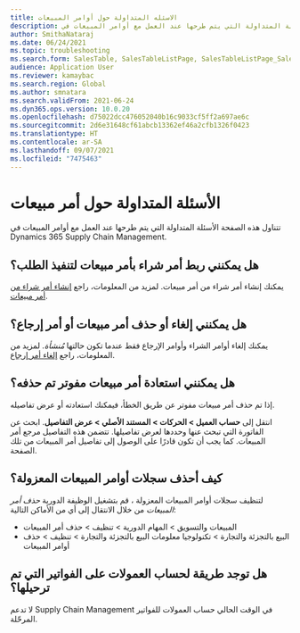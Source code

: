 ```yaml
---
title: الاسئله المتداولة حول أوامر المبيعات
description: تتناول هذه الصفحة الأسئلة المتداولة التي يتم طرحها عند العمل مع أوامر المبيعات في Dynamics 365 Supply Chain Management.
author: SmithaNataraj
ms.date: 06/24/2021
ms.topic: troubleshooting
ms.search.form: SalesTable, SalesTableListPage, SalesTableListPage_SalesCancelOrder
audience: Application User
ms.reviewer: kamaybac
ms.search.region: Global
ms.author: smnatara
ms.search.validFrom: 2021-06-24
ms.dyn365.ops.version: 10.0.20
ms.openlocfilehash: d75022dcc476052040b16c9033cf5ff2a697ae6c
ms.sourcegitcommit: 2d6e31648cf61abcb13362ef46a2cfb1326f0423
ms.translationtype: HT
ms.contentlocale: ar-SA
ms.lasthandoff: 09/07/2021
ms.locfileid: "7475463"
---
```

# <a name="sales-order-faqs"></a>الأسئلة المتداولة حول أمر مبيعات

تتناول هذه الصفحة الأسئلة المتداولة التي يتم طرحها عند العمل مع أوامر المبيعات في Dynamics 365 Supply Chain Management.

## <a name="can-i-link-a-purchase-order-to-a-sales-order-to-fulfill-demand"></a>هل يمكنني ربط أمر شراء  بأمر  مبيعات لتنفيذ الطلب؟

يمكنك إنشاء أمر شراء من أمر مبيعات. لمزيد من المعلومات، راجع [إنشاء أمر شراء من أمر مبيعات](/dynamics365/supply-chain/sales-marketing/tasks/create-purchase-order-sales-order).

## <a name="can-i-cancel-or-delete-a-sales-order-or-return-order"></a>هل يمكنني إلغاء أو حذف أمر مبيعات أو أمر إرجاع؟

يمكنك إلغاء أوامر الشراء وأوامر الإرجاع فقط عندما تكون حالتها *مُنشأة*. لمزيد من المعلومات، راجع [إلغاء أمر إرجاع](/dynamics365/supply-chain/service-management/cancel-return-order).

## <a name="can-i-restore-an-invoiced-sales-order-that-was-deleted"></a>هل يمكنني استعادة أمر مبيعات مفوتر تم حذفه؟

إذا تم حذف أمر مبيعات مفوتر عن طريق الخطأ، فيمكنك استعادته أو عرض تفاصيله.

انتقل إلى **حساب العميل \> الحركات \> المستند الأصلي \> عرض التفاصيل**. ابحث عن الفاتورة التي تبحث عنها وحددها لعرض تفاصيلها. تتضمن هذه التفاصيل مرجع أمر المبيعات. كما يجب أن تكون قادرًا على الوصول إلى تفاصيل أمر المبيعات من تلك الصفحة.

## <a name="how-do-i-delete-orphaned-sales-order-records"></a>كيف أحذف سجلات أوامر المبيعات المعزولة؟

لتنظيف سجلات أوامر المبيعات المعزولة ، قم بتشغيل الوظيفة الدورية *حذف أمر المبيعات* من خلال الانتقال إلى أي من الأماكن التالية:

- المبيعات والتسويق \> المهام الدورية \> تنظيف \> حذف أمر المبيعات
- البيع بالتجزئة والتجارة \> تكنولوجيا معلومات البيع بالتجزئة والتجارة \> تنظيف \> حذف أوامر المبيعات

## <a name="is-there-a-way-to-calculate-commissions-on-invoices-that-have-already-been-posted"></a>هل توجد طريقة لحساب العمولات على الفواتير التي تم ترحيلها؟

لا تدعم Supply Chain Management في الوقت الحالي حساب العمولات للفواتير المرحّلة.

